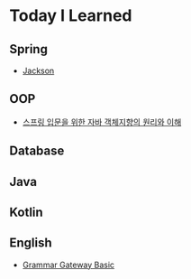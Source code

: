 # Today I Learned

## Spring
- [Jackson](https://github.com/JisuNa/TIL/blob/main/Spring/jackson.md)

## OOP
- [스프링 입문을 위한 자바 객체지향의 원리와 이해](https://github.com/JisuNa/TIL/blob/main/OOP/%EC%8A%A4%ED%94%84%EB%A7%81%20%EC%9E%85%EB%AC%B8%EC%9D%84%20%EC%9C%84%ED%95%9C%20%EC%9E%90%EB%B0%94%20%EA%B0%9D%EC%B2%B4%EC%A7%80%ED%96%A5%EC%9D%98%20%EC%9B%90%EB%A6%AC%EC%99%80%20%EC%9D%B4%ED%95%B4.md)

## Database

## Java

## Kotlin


## English
- [Grammar Gateway Basic](https://github.com/JisuNa/TIL/blob/main/English/Grammar%20Gateway%20Basic.md)
